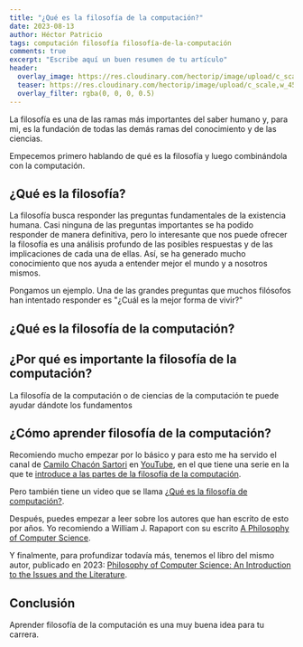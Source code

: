```yaml
---
title: "¿Qué es la filosofía de la computación?"
date: 2023-08-13
author: Héctor Patricio
tags: computación filosofía filosofía-de-la-computación
comments: true
excerpt: "Escribe aquí un buen resumen de tu artículo"
header:
  overlay_image: https://res.cloudinary.com/hectorip/image/upload/c_scale,w_1450/v1692327344/iain-kennedy-X_uSAnhTO2M-unsplash_mdvosz.jpg
  teaser: https://res.cloudinary.com/hectorip/image/upload/c_scale,w_450/v1692327344/iain-kennedy-X_uSAnhTO2M-unsplash_mdvosz.jpg
  overlay_filter: rgba(0, 0, 0, 0.5)
---
```


La filosofía es una de las ramas más importantes del saber humano y, para mi, es la fundación de todas las demás ramas del conocimiento y de las ciencias.

Empecemos primero hablando de qué es la filosofía y luego combinándola con la computación.

## ¿Qué es la filosofía?

La filosofía busca responder las preguntas fundamentales de la existencia humana. Casi ninguna de las preguntas importantes se ha podido responder de manera definitiva, pero lo interesante que nos puede ofrecer la filosofía es una análisis profundo de las posibles respuestas y de las implicaciones de cada una de ellas. Así, se ha generado mucho conocimiento que nos ayuda a entender mejor el mundo y a nosotros mismos.

Pongamos un ejemplo. Una de las grandes preguntas que muchos filósofos han intentado responder es "¿Cuál es la mejor forma de vivir?"

## ¿Qué es la filosofía de la computación?

## ¿Por qué es importante la filosofía de la computación?

La filosofía de la computación o de ciencias de la computación te puede ayudar dándote los fundamentos

## ¿Cómo aprender filosofía de la computación?

Recomiendo mucho empezar por lo básico y para esto me ha servido el canal de [Camilo Chacón Sartori](https://camilochs.github.io/web/) en [YouTube](https://www.youtube.com/@camilo_chacon_s), en el que tiene una serie en la que te [introduce a las partes de la filosofía de la computación](https://www.youtube.com/watch?v=eVxR8io5xTg&list=PLbA-PGKWV-JhWcaZ0HzHFIFbnVakY9t1o).

Pero también tiene un video que se llama [¿Qué es la filosofía de computación?](https://www.youtube.com/watch?v=97InfGEK3Zw).

Después, puedes empezar a leer sobre los autores que han escrito de esto por años. Yo recomiendo a William J. Rapaport con su escrito [A Philosophy of Computer Science](https://cse.buffalo.edu/~rapaport/Papers/philcs-complete.pdf).

Y finalmente, para profundizar todavía más, tenemos el libro del mismo autor, publicado en 2023: [Philosophy of Computer Science: An Introduction to the Issues and the Literature](https://www.wiley.com/en-us/Philosophy+of+Computer+Science%3A+An+Introduction+to+the+Issues+and+the+Literature-p-9781119891901).

## Conclusión

Aprender filosofía de la computación es una muy buena idea para tu carrera.